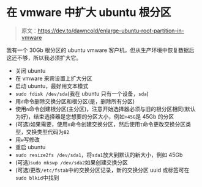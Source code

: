 # 在 vmware 中扩大 ubuntu 根分区

> 原文：<https://dev.to/dawncold/enlarge-ubuntu-root-partition-in-vmware>

我有一个 30Gb 根分区的 ubuntu vmware 客户机，但从生产环境中恢复数据后这还不够，所以我必须扩大它。

*   关闭 ubuntu
*   在 vmware 来宾设置上扩大分区
*   启动 ubuntu，最好用文本模式
*   `sudo fdisk /dev/sda`(我在 ubuntu 只有一个设备，`sda`)
*   用`d`命令删除交换分区和根分区(是，删除所有分区)
*   使用`n`命令创建根分区(主分区)，注意开始选择器必须与旧的根分区相同(默认为好)，结束选择器是您想要的分区大小，例如`+45G`是 45Gb 的分区
*   (可选)如果需要，使用`n`命令创建交换分区，然后使用`t`命令更改交换分区类型，交换类型代码为`82`
*   用`w`写修改
*   重启 ubuntu
*   `sudo resize2fs /dev/sda1`，将`sda1`放大到默认的新大小，例如 45Gb
*   (可选)`sudo mkswp /dev/sda2`如果创建交换分区
*   (可选)更改`/etc/fstab`中的交换分区记录，新的交换分区 uuid 或标签可在`sudo blkid`中找到